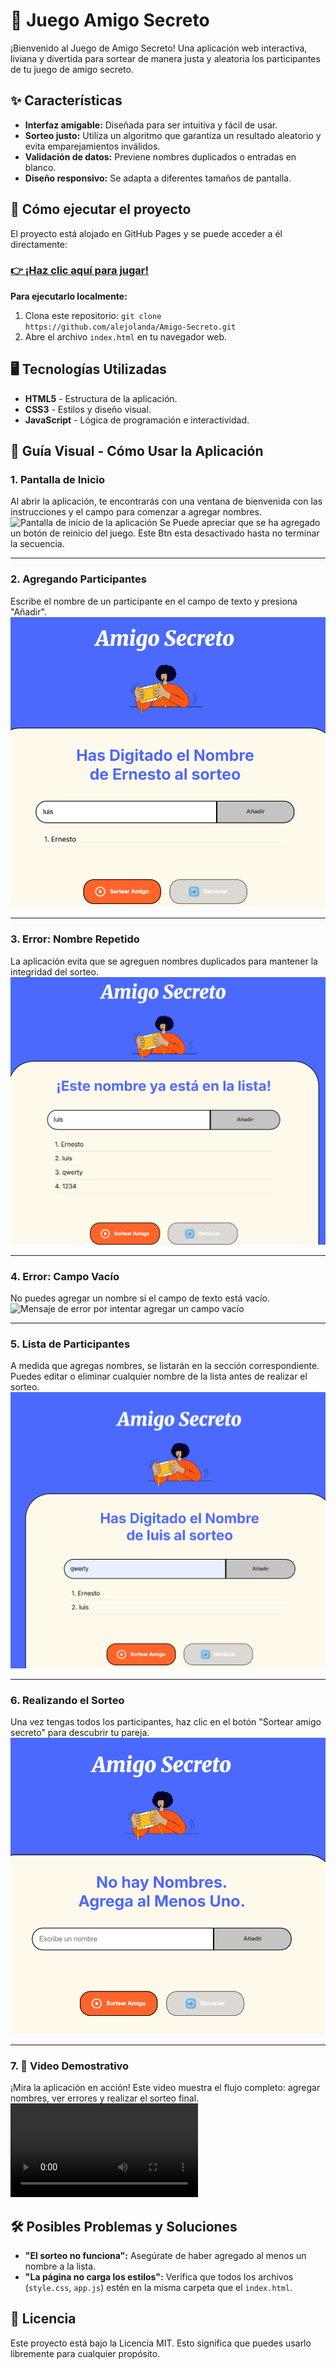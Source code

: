 # 🎁 Juego Amigo Secreto

¡Bienvenido al Juego de Amigo Secreto! Una aplicación web interactiva, liviana y divertida para sortear de manera justa y aleatoria los participantes de tu juego de amigo secreto.

## ✨ Características

*   **Interfaz amigable:** Diseñada para ser intuitiva y fácil de usar.
*   **Sorteo justo:** Utiliza un algoritmo que garantiza un resultado aleatorio y evita emparejamientos inválidos.
*   **Validación de datos:** Previene nombres duplicados o entradas en blanco.
*   **Diseño responsivo:** Se adapta a diferentes tamaños de pantalla.

## 🚀 Cómo ejecutar el proyecto

El proyecto está alojado en GitHub Pages y se puede acceder a él directamente:
### [👉 ¡Haz clic aquí para jugar!](https://alejolanda.github.io/Amigo-Secreto/)

**Para ejecutarlo localmente:**
1.  Clona este repositorio: `git clone https://github.com/alejolanda/Amigo-Secreto.git`
2.  Abre el archivo `index.html` en tu navegador web.

## 🖥️ Tecnologías Utilizadas

*   **HTML5** - Estructura de la aplicación.
*   **CSS3** - Estilos y diseño visual.
*   **JavaScript** - Lógica de programación e interactividad.

## 📸 Guía Visual - Cómo Usar la Aplicación

### 1. Pantalla de Inicio
Al abrir la aplicación, te encontrarás con una ventana de bienvenida con las instrucciones y el campo para comenzar a agregar nombres.
![Pantalla de inicio de la aplicación](https://github.com/alejolanda/Amigo-Secreto/raw/main/Imagenes/inicio.bmp)
Se Puede apreciar que se ha agregado un botón de reinicio del juego. Este Btn esta desactivado hasta no terminar la secuencia.

---

### 2. Agregando Participantes
Escribe el nombre de un participante en el campo de texto y presiona "Añadir".
![Ventana para digitar el primer nombre](https://github.com/alejolanda/Amigo-Secreto/raw/main/Imagenes/DigitarPrimerNombre.bmp)

---

### 3. Error: Nombre Repetido
La aplicación evita que se agreguen nombres duplicados para mantener la integridad del sorteo.
![Mensaje de error mostrando que el nombre ya fue añadido](https://github.com/alejolanda/Amigo-Secreto/raw/main/Imagenes/ErrorDeNombreRepetido.bmp)

---

### 4. Error: Campo Vacío
No puedes agregar un nombre si el campo de texto está vacío.
![Mensaje de error por intentar agregar un campo vacío](https://github.com/alejolanda/Amigo-Secreto/raw/main/Imagenes/errorA%C3%B1adirEnBlanco.bmp)

---

### 5. Lista de Participantes
A medida que agregas nombres, se listarán en la sección correspondiente. Puedes editar o eliminar cualquier nombre de la lista antes de realizar el sorteo.
![La interfaz muestra el nombre que el usuario acaba de digitar](https://github.com/alejolanda/Amigo-Secreto/raw/main/Imagenes/IndicaQueNombreDigitaste.bmp)

---

### 6. Realizando el Sorteo
Una vez tengas todos los participantes, haz clic en el botón "Sortear amigo secreto" para descubrir tu pareja.
![Botón de sorteo amigo secreto presionado](https://github.com/alejolanda/Amigo-Secreto/raw/main/Imagenes/ErrorSortearAmigoEnBlanco.bmp)

---

### 7. 🎥 Video Demostrativo
¡Mira la aplicación en acción! Este video muestra el flujo completo: agregar nombres, ver errores y realizar el sorteo final.
![Video demostrativo del funcionamiento de la app](https://github.com/alejolanda/Amigo-Secreto/raw/main/Imagenes/video-1.mp4)

## 🛠️ Posibles Problemas y Soluciones

*   **"El sorteo no funciona":** Asegúrate de haber agregado al menos un nombre a la lista.
*   **"La página no carga los estilos":** Verifica que todos los archivos (`style.css`, `app.js`) estén en la misma carpeta que el `index.html`.

## 📄 Licencia

Este proyecto está bajo la Licencia MIT. Esto significa que puedes usarlo libremente para cualquier propósito.